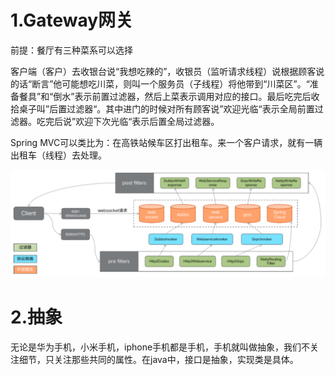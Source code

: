 # 1.Gateway网关

前提：餐厅有三种菜系可以选择

客户端（客户）去收银台说“我想吃辣的”，收银员（监听请求线程）说根据顾客说的话“断言”他可能想吃川菜，则叫一个服务员（子线程）将他带到“川菜区”。“准备餐具”和“倒水”表示前置过滤器，然后上菜表示调用对应的接口。最后吃完后收拾桌子叫”后置过滤器“。其中进门的时候对所有顾客说”欢迎光临“表示全局前置过滤器。吃完后说”欢迎下次光临“表示后置全局过滤器。

Spring MVC可以类比为：在高铁站候车区打出租车。来一个客户请求，就有一辆出租车（线程）去处理。

![image-20230811164406952](07SpringCloud%20GateWay.assets/image-20230811164406952.png)

# 2.抽象

无论是华为手机，小米手机，iphone手机都是手机，手机就叫做抽象，我们不关注细节，只关注那些共同的属性。在java中，接口是抽象，实现类是具体。